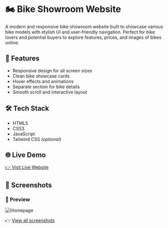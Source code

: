 # 🏍️ Bike Showroom Website

A modern and responsive bike showroom website built to showcase various bike models with stylish UI and user-friendly navigation. Perfect for bike lovers and potential buyers to explore features, prices, and images of bikes online.

## 🚀 Features

- Responsive design for all screen sizes  
- Clean bike showcase cards  
- Hover effects and animations  
- Separate section for bike details  
- Smooth scroll and interactive layout  

## 🛠️ Tech Stack

- HTML5  
- CSS3  
- JavaScript  
- Tailwind CSS *(optional)*

## 🌐 Live Demo

[👉 Visit Live Website](https://nash-09.github.io/Bike-Showroom-Website/)  

## 📸 Screenshots

### 🚀 Preview

![Homepage](https://github.com/nash-09/Bike-Showroom-Website/tree/main)

👉 [View all screenshots](https://github.com/yourusername/yourrepo/tree/main/ss)

